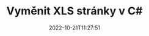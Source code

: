 ---
############################# Static ############################
layout: "auto-gen-merger"
date: 2022-10-21T11:27:51
draft: false
otherformats: ods odt one otp ott pdf pps ppsx ppt pptx rtf tex vdx vsdm vsdx vssm

############################# Head ############################
head_title: "Vyměňte a vyměňte XLS stránky v C#"
head_description: "Vyměňte a vyměňte pozice dvou stránek v souboru XLS v C# pomocí rozhraní API pro slučování dokumentů."

############################# Header ############################
title: "Vyměnit XLS stránky v C#"
description: "Vyměňte XLS stránky za pár řádků kódu .NET."
bg_image: "https://cms.admin.containerize.com/templates/aspose/App_Themes/V3/images/bg/header1.png"
bg_overlay: false
button:
    enable: true
    icon: "fas fa-arrow-down"
    label: "Stáhněte si zkušební verzi zdarma"
    link: "https://downloads.groupdocs.com/merger/net"

############################# SubMenu ############################
submenu:
    enable: true

    left:
        img_alt: "GroupDocs.Merger for .NET"
        image: "https://cms.admin.containerize.com/templates/groupdocs/images/product-logos/90x90-noborder/groupdocs-merger-net.png"
        product: "GroupDocs.Merger"
        platform: ".NET"

    middle:
        button:

            # button loop
            - link: "https://apireference.groupdocs.com/merger/net"
              text: "Reference API"

            # button loop
            - link: "https://github.com/groupdocs-merger"
              text: "Příklady kódu"

            # button loop
            - link: "https://products.groupdocs.app/merger/family"
              text: "Živá ukázka"

            # button loop
            - link: "https://purchase.groupdocs.com/pricing/merger/net"
              text: "Ceny"

    right:
        link_download: "https://downloads.groupdocs.com/merger"
        link_learn: "https://docs.groupdocs.com/merger/net"
        link_buy: "https://purchase.groupdocs.com"

############################# About ############################
about:
    enable: true
    title: "O GroupDocs.Merger for .NET API"
    content: |
        [GroupDocs.Merger for .NET](/cs/merger/net/) nabízí jednoduché řešení pro bezpečné sloučení a rozdělení mezi širokou škálou formátů dokumentů včetně PDF, Microsoft Office (Word, Excel, PowerPoint , OneNote), OpenDocument, HTML, obrázky a mnoho dalších v aplikacích .NET. Přidáním několika řádků kódu proveďte několik operací s dokumentem, jako je přesun, odstranění, otočení, výměna, extrahování nebo změna orientace stránek v dokumentech. Rozhraní API pro slučování dokumentů také podporuje náhled stránek dokumentu jako obrázku pro analýzu struktury dokumentu, formátování a obsahu na stránce.
        
        GroupDocs.Merger API je správnou volbou pro podniková řešení, která vyžadují funkce pro výměnu stránek souborů. Tato rozhraní API jsou dobře podporována na všech hlavních operačních systémech a platformách včetně .NET Framework, .NET Standard, .NET Core, Mono.

############################# Steps ############################
steps:
    enable: true
    title_left: "Vyměňte XLS stránky souboru v .NET"
    content_left: |
        [GroupDocs.Merger for .NET](/cs/merger/net/) usnadňuje vývojářům C# výměnu stránek v souboru XLS provedením několika snadných kroků .
        
        * Inicializací **SwapOptions** zadejte čísla stránek k výměně.
        * Vytvořte novou instanci **Merger** a předejte cestu ke zdrojovému dokumentu jako parametr konstruktoru.
        * Zavolejte **SwapPages** a předejte objekt **SwapOptions**.
        * Zavolejte **Uložit** a zadejte cestu k souboru pro uložení výsledného dokumentu.

    title_right: "Požadavky na systém"
    content_right: |
        Rozhraní API GroupDocs.Merger for .NET jsou podporována na všech hlavních platformách a operačních systémech. Před spuštěním níže uvedeného kódu se prosím ujistěte, že máte na svém systému nainstalovány následující předpoklady.

        * Operační systémy: Microsoft Windows, Linux, MacOS
        * Vývojová prostředí: Visual Studio, Xamarin, MonoDevelop
        * Rámce: .NET Framework, .NET Standard, .NET Core, Mono
        * Stáhněte si nejnovější verzi GroupDocs.Merger for .NET z [NuGet](https://www.nuget.org/packages/groupdocs.merger)
         
    code: |
     {{% merger/additional-styles %}}
     {{< merger/code-merger title="Jak vyměnit stránky souboru XLS pomocí ukázkového kódu C#">}}

        ```csharp    
        // Vyměňte stránky souboru XLS pomocí GroupDocs.Merger API
        int pageNumber1 = 6;
        int pageNumber2 = 1;

        // Inicializujte třídu SwapOptions a zadejte čísla stránek, které chcete vyměnit
        SwapOptions swapOptions = new SwapOptions(pageNumber2, pageNumber1);

        // Okamžité sloučení se vstupním dokumentem XLS
        using (Merger merger = new Merger("input.xls"))
          {
            // Zavolejte metodu SwapPages a předejte jí objekt SwapOptions
            merger.SwapPages(swapOptions);
    
            // Zavolejte metodu Uložit a předejte požadovanou cestu k souboru pro uložení výstupního dokumentu
            merger.Save("output.xls");
          }
        ```
     {{< /merger/code-merger >}}

############################# Demos ############################
demos:
    enable: true
    title: "Živá ukázka – Vyměňte XLS stránky souborů online"
    content: |
       Vyměňte stránky souborů XLS hned teď na webu [GroupDocs.Merger Live Demos](https://products.groupdocs.app/splitter/swap-pages/xls).
       Živé demo má následující výhody.
        
############################# About Formats ############################
about_formats:
    enable: true

############################# More Formats ############################
more_formats:
    enable: true
    title: "Vyměňte stránky jiných formátů souborů"
    content: |
        API pro slučování a rozdělení dokumentů .NET pro formáty souborů a obrázky. Vyměňte některé oblíbené formáty souborů, jak je uvedeno níže.

############################# Back to top ###############################
back_to_top:
    enable: true
---